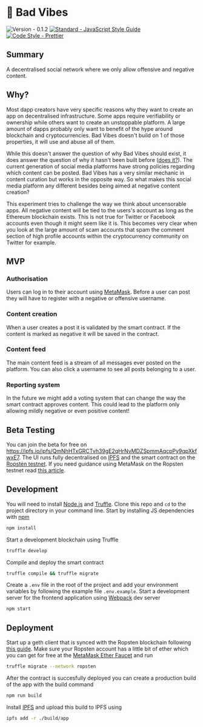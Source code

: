 # 🖕 Bad Vibes

![Version - 0.1.2](https://img.shields.io/badge/version-0.1.2-brightgreen.svg)
[![Standard - JavaScript Style Guide](https://img.shields.io/badge/code_style-standard-brightgreen.svg)](https://standardjs.com)
[![Code Style - Prettier](https://img.shields.io/badge/code_style-prettier-ff69b4.svg)](https://github.com/prettier/prettier)

## Summary

A decentralised social network where we only allow offensive and negative content.

## Why?

Most dapp creators have very specific reasons why they want to create an app on decentralised infrastructure. Some apps require verifiability or ownership while others want to create an unstoppable platform. A large amount of dapps probably only want to benefit of the hype around blockchain and cryptocurrencies. Bad Vibes doesn't build on 1 of those properties, it will use and abuse all of them.

While this doesn't answer the question of why Bad Vibes should exist, it does answer the question of why it hasn't been built before ([does it?](https://github.com/wardoost/bad-vibes/issues/1)). The current generation of social media platforms have strong policies regarding which content can be posted. Bad Vibes has a very similar mechanic in content curation but works in the opposite way. So what makes this social media platform any different besides being aimed at negative content creation?

This experiment tries to challenge the way we think about uncensorable apps. All negative content will be tied to the users's account as long as the Ethereum blockchain exists. This is not true for Twitter or Facebook accounts even though it might seem like it is. This becomes very clear when you look at the large amount of scam accounts that spam the comment section of high profile accounts within the cryptocurrency community on Twitter for example.

## MVP

### Authorisation

Users can log in to their account using [MetaMask](https://metamask.io/). Before a user can post they will have to register with a negative or offensive username.

### Content creation

When a user creates a post it is validated by the smart contract. If the content is marked as negative it will be saved in the contract.

### Content feed

The main content feed is a stream of all messages ever posted on the platform. You can also click a username to see all posts belonging to a user.

### Reporting system

In the future we might add a voting system that can change the way the smart contract approves content. This could lead to the platform only allowing mildly negative or even positive content!

## Beta Testing

You can join the beta for free  on https://ipfs.io/ipfs/QmNhHTxGRCTvh39gE2qHrNvMDZSpmmAqcpPy9qpXkfwxE7. The UI runs fully decentralised on [IPFS](https://ipfs.io/) and the smart contract on the [Ropsten testnet](https://ropsten.etherscan.io/address/0xe4ab0ef28faf00d79e1cc49fbc5e4eb316f067bf). If you need guidance using MetaMask on the Ropsten testnet read [this article](https://medium.com/@FairGameOnline/meta-mask-install-and-rosten-test-eth-request-guide-3fddf2c3df52).

## Development

You will need to install [Node.js](https://nodejs.org/) and [Truffle](http://truffleframework.com/). Clone this repo and `cd` to the project directory in your command line. Start by installing JS dependencies with [npm](https://www.npmjs.com/)

```bash
npm install
```

Start a development blockchain using Truffle

```bash
truffle develop
```

Compile and deploy the smart contract

```bash
truffle compile && truffle migrate
```

Create a `.env` file in the root of the project and add your environment variables by following the example file `.env.example`. Start a development server for the frontend application using [Webpack](https://webpack.js.org/) dev server

```bash
npm start
```

## Deployment

Start up a geth client that is synced with the Ropsten blockchain following [this guide](https://medium.com/@guccimanepunk/how-to-deploy-a-truffle-contract-to-ropsten-e2fb817870c1). Make sure your Ropsten account has a little bit of ether which you can get for free at the [MetaMask Ether Faucet](https://faucet.metamask.io/) and run

```bash
truffle migrate --network ropsten
```

After the contract is succesfully deployed you can create a production build of the app with the build command

```bash
npm run build
```

Install [IPFS](https://ipfs.io/docs/install/) and upload this build to IPFS using

```bash
ipfs add -r ./build/app
```
